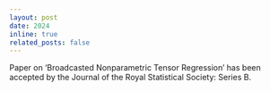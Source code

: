 ```yaml
---
layout: post
date: 2024
inline: true
related_posts: false
---
```


Paper on ‘Broadcasted Nonparametric Tensor Regression’ has been accepted by the Journal of the Royal Statistical Society: Series B.
